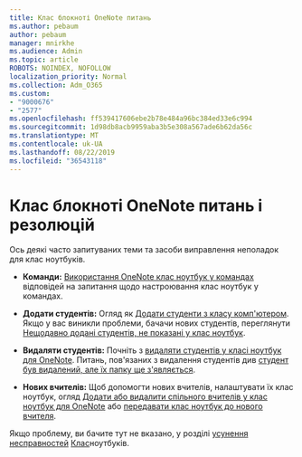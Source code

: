 ```yaml
---
title: Клас блокноті OneNote питань
ms.author: pebaum
author: pebaum
manager: mnirkhe
ms.audience: Admin
ms.topic: article
ROBOTS: NOINDEX, NOFOLLOW
localization_priority: Normal
ms.collection: Adm_O365
ms.custom:
- "9000676"
- "2577"
ms.openlocfilehash: ff539417606ebe2b78e484a96bc384ed33e6c994
ms.sourcegitcommit: 1d98db8acb9959aba3b5e308a567ade6b62da56c
ms.translationtype: MT
ms.contentlocale: uk-UA
ms.lasthandoff: 08/22/2019
ms.locfileid: "36543118"
---
```

# <a name="onenote-class-notebook-issues-and-resolutions"></a>Клас блокноті OneNote питань і резолюцій

Ось деякі часто запитуваних теми та засоби виправлення неполадок для клас ноутбуків.

- **Команди:** [Використання OneNote клас ноутбук у командах](https://support.office.com/article/bd77f11f-27cd-4d41-bfbd-2b11799f1440) відповідей на запитання щодо настроювання клас ноутбук у командах.

- **Додати студентів:** Огляд як [Додати студенти з класу комп'ютером](https://support.office.com/article/149882af-506a-4689-9fee-39309b97aae8). Якщо у вас виникли проблеми, бачачи нових студентів, переглянути [Нещодавно додані студентів, не показані у клас ноутбук](https://support.office.com/article/4da02c45-b435-4af1-921b-51b8ee40e1c9).

- **Видаляти студентів:** Почніть з [видаляти студентів у класі ноутбук для OneNote](https://support.office.com/article/86dcf019-408f-4de8-8055-eb61f1578c3c). Питань, пов'язаних з видалення студентів див [студент був видалений, але їх папку ще з'являється](https://support.office.com/article/0ed81eaa-c14a-436f-bb6f-ce95f130cc71).

- **Нових вчителів:** Щоб допомогти нових вчителів, налаштувати їх клас ноутбук, огляд [Додати або видалити спільного вчителів у клас ноутбук для OneNote](https://support.office.com/article/fdcb870b-49a7-4a14-9ea6-d817f88026f8) або [передавати клас ноутбук до нового вчителя](https://support.office.com/article/84ef5d4a-0eec-4d5b-bc22-1317bc3b9027).

Якщо проблему, ви бачите тут не вказано, у розділі [усунення несправностей](https://support.office.com/article/class-notebook-ee70aff9-52e8-449f-be6a-7cbc1d65eaea#ID0EAABAAA=Manage&ID0EABAAA=Troubleshoot) [Клас](https://support.office.com/article/class-notebook-ee70aff9-52e8-449f-be6a-7cbc1d65eaea)ноутбуків. 



